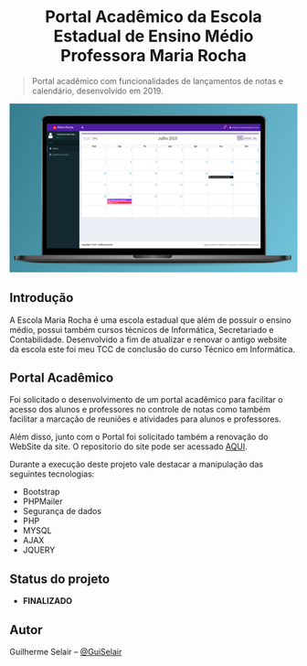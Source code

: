 <h1 align="center">
    Portal Acadêmico da Escola Estadual de Ensino Médio Professora Maria Rocha
</h1>

> Portal acadêmico com funcionalidades de lançamentos de notas e calendário, desenvolvido em 2019.

![](.github/welcome.png)


## Introdução

A Escola Maria Rocha é uma escola estadual que além de possuir o ensino médio, possui também cursos técnicos de Informática, Secretariado e Contabilidade. Desenvolvido a fim de atualizar e renovar o antigo website da escola este foi meu TCC de conclusão do curso Técnico em Informática.


## Portal Acadêmico

Foi solicitado o desenvolvimento de um portal acadêmico para facilitar o acesso dos alunos e professores no controle de notas como também facilitar a marcação de reuniões e atividades para alunos e professores.

Além disso, junto com o Portal foi solicitado também a renovação do WebSite da site. O repositorio do site pode ser acessado [AQUI](https://github.com/GuiSelair/Site-Escola-Maria-Rocha).


Durante a execução deste projeto vale destacar a manipulação das seguintes tecnologias:
 - Bootstrap
 - PHPMailer
 - Segurança de dados
 - PHP
 - MYSQL
 - AJAX
 - JQUERY


## Status do projeto

 - **FINALIZADO**

## Autor

Guilherme Selair – [@GuiSelair](https://github.com/GuiSelair)

